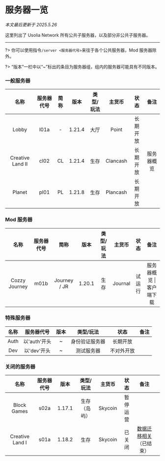 # 服务器一览

*本文最后更新于 2025.5.26*

这里列出了 Usolia Network 所有公共子服务器，以及部分非公共子服务器。

---------

?> 你可以使用指令`/server <服务器代号>`来往于各个公共服务器，Mod 服务器除外。

?> “版本”一栏中以“~”标出的条目为服务器组，组内的服务器可能具有不同版本。

### 一般服务器

|        名称        | 服务器代号 | 简称  |   版本   | 类型/玩法 |   主货币    |  状态  |  备注   |
| :--------------: | :---: | :-: | :----: | :---: | :------: | :--: | :---: |
|      Lobby       | l01a  |  -  | 1.21.4 |  大厅   |  Point   | 长期开放 |       |
| Creative Land II | cl02  | CL  | 1.21.4 |  生存   | Clancash | 长期开放 | 服务器概览 |
|      Planet      | pl01  | PL  | 1.21.8 |  生存   | Plancash | 长期开放 |       |

### Mod 服务器

|      名称       | 服务器代号 |      简称      |   版本   | 类型/玩法 |   主货币   | 状态  |       备注       |
| :-----------: | :---: | :----------: | :----: | :---: | :-----: | :-: | :------------: |
| Cozzy Journey | m01b  | Journey / JR | 1.20.1 |  生存   | Journal | 试运行 | 服务器概览 \| 客户端下载 |

### 特殊服务器

|  名称  |   服务器代号   | 版本  |  类型/玩法  |  状态   | 备注  |
| :--: | :-------: | :-: | :-----: | :---: | :-: |
| Auth | 以'auth'开头 |  ~  | 身份验证服务器 | 长期开放  |     |
| Dev  | 以'dev'开头  |  ~  |  测试服务器  | 不对外开放 |     |

### 关闭的服务器

|       名称        | 服务器代号 |   版本   | 类型/玩法  |   主货币   |  状态  |                         备注                         |     |
| :-------------: | :---: | :----: | :----: | :-----: | :--: | :------------------------------------------------: | --- |
|   Block Games   | s02a  | 1.17.1 | 生存（岛屿） | Skycoin | 暂停运营 |                                                    |     |
| Creative Land I | s01a  | 1.18.2 |   生存   | Skycoin | 已关闭  | [数据迁移相关](https://usolia.net/threads/252/)<br>（已结束） |     |
